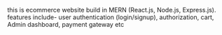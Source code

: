 this is ecommerce website build in MERN (React.js, Node.js, Express.js).
features include- user authentication (login/signup), authorization, cart, Admin dashboard, payment gateway etc
